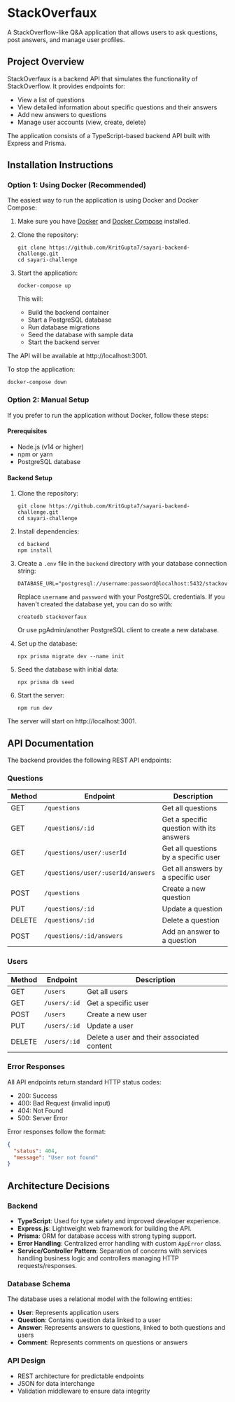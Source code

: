 # StackOverfaux

A StackOverflow-like Q&A application that allows users to ask questions, post answers, and manage user profiles.

## Project Overview

StackOverfaux is a backend API that simulates the functionality of StackOverflow. It provides endpoints for:

- View a list of questions
- View detailed information about specific questions and their answers
- Add new answers to questions
- Manage user accounts (view, create, delete)

The application consists of a TypeScript-based backend API built with Express and Prisma.

## Installation Instructions

### Option 1: Using Docker (Recommended)

The easiest way to run the application is using Docker and Docker Compose:

1. Make sure you have [Docker](https://docs.docker.com/get-docker/) and [Docker Compose](https://docs.docker.com/compose/install/) installed.

2. Clone the repository:
   ```
   git clone https://github.com/KritGupta7/sayari-backend-challenge.git
   cd sayari-challenge
   ```

3. Start the application:
   ```
   docker-compose up
   ```

   This will:
   - Build the backend container
   - Start a PostgreSQL database
   - Run database migrations
   - Seed the database with sample data
   - Start the backend server

The API will be available at http://localhost:3001.

To stop the application:
```
docker-compose down
```

### Option 2: Manual Setup

If you prefer to run the application without Docker, follow these steps:

#### Prerequisites

- Node.js (v14 or higher)
- npm or yarn
- PostgreSQL database

#### Backend Setup

1. Clone the repository:
   ```
   git clone https://github.com/KritGupta7/sayari-backend-challenge.git
   cd sayari-challenge
   ```

2. Install dependencies:
   ```
   cd backend
   npm install
   ```

3. Create a `.env` file in the `backend` directory with your database connection string:
   ```
   DATABASE_URL="postgresql://username:password@localhost:5432/stackoverfaux"
   ```

   Replace `username` and `password` with your PostgreSQL credentials. If you haven't created the database yet, you can do so with:
   ```
   createdb stackoverfaux
   ```
   Or use pgAdmin/another PostgreSQL client to create a new database.

4. Set up the database:
   ```
   npx prisma migrate dev --name init
   ```

5. Seed the database with initial data:
   ```
   npx prisma db seed
   ```

6. Start the server:
   ```
   npm run dev
   ```

The server will start on http://localhost:3001.

## API Documentation

The backend provides the following REST API endpoints:

### Questions

| Method | Endpoint | Description |
|--------|----------|-------------|
| GET | `/questions` | Get all questions |
| GET | `/questions/:id` | Get a specific question with its answers |
| GET | `/questions/user/:userId` | Get all questions by a specific user |
| GET | `/questions/user/:userId/answers` | Get all answers by a specific user |
| POST | `/questions` | Create a new question |
| PUT | `/questions/:id` | Update a question |
| DELETE | `/questions/:id` | Delete a question |
| POST | `/questions/:id/answers` | Add an answer to a question |

### Users

| Method | Endpoint | Description |
|--------|----------|-------------|
| GET | `/users` | Get all users |
| GET | `/users/:id` | Get a specific user |
| POST | `/users` | Create a new user |
| PUT | `/users/:id` | Update a user |
| DELETE | `/users/:id` | Delete a user and their associated content |

### Error Responses

All API endpoints return standard HTTP status codes:
- 200: Success
- 400: Bad Request (invalid input)
- 404: Not Found
- 500: Server Error

Error responses follow the format:
```json
{
  "status": 404,
  "message": "User not found"
}
```

## Architecture Decisions

### Backend

- **TypeScript**: Used for type safety and improved developer experience.
- **Express.js**: Lightweight web framework for building the API.
- **Prisma**: ORM for database access with strong typing support.
- **Error Handling**: Centralized error handling with custom `AppError` class.
- **Service/Controller Pattern**: Separation of concerns with services handling business logic and controllers managing HTTP requests/responses.

### Database Schema

The database uses a relational model with the following entities:
- **User**: Represents application users
- **Question**: Contains question data linked to a user
- **Answer**: Represents answers to questions, linked to both questions and users
- **Comment**: Represents comments on questions or answers

### API Design

- REST architecture for predictable endpoints
- JSON for data interchange
- Validation middleware to ensure data integrity



